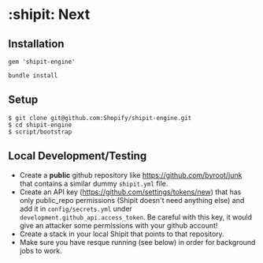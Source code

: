 # :shipit: Next

## Installation

```
gem 'shipit-engine'
```

```
bundle install
```


## Setup

```shell
$ git clone git@github.com:Shopify/shipit-engine.git
$ cd shipit-engine
$ script/bootstrap
```

## Local Development/Testing

- Create a **public** github repository like https://github.com/byroot/junk that
  contains a similar dummy `shipit.yml` file.
- Create an API key (https://github.com/settings/tokens/new) that has only
  public_repo permissions (Shipit doesn't need anything else) and add it in
  `config/secrets.yml` under `development.github_api.access_token`. Be
  careful with this key, it would give an attacker some permissions with your
  github account!
- Create a stack in your local Shipit that points to that repository.
- Make sure you have resque running (see below) in order for background jobs to
  work.
